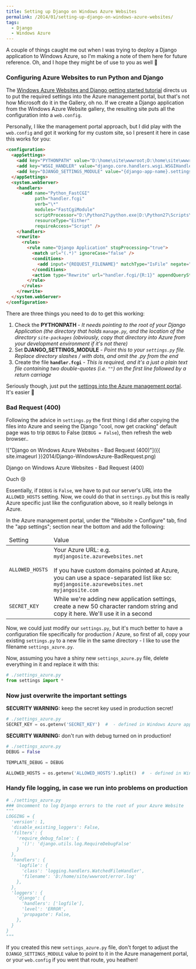 ```yaml
---
title: Setting up Django on Windows Azure Websites
permalink: /2014/01/setting-up-django-on-windows-azure-websites/
tags:
  - Django
  - Windows Azure
---
```

A couple of things caught me out when I was trying to deploy a Django application to Windows Azure, so I'm making a note of them here for future reference. Oh, and I hope they might be of use to you as well 🙂

### Configuring Azure Websites to run Python and Django

The [Windows Azure Websites and Django getting started tutorial](http://www.windowsazure.com/en-us/documentation/articles/web-sites-python-create-deploy-django-app/#web-site-configuration) directs us to put the required settings into the Azure management portal, but that's not how Microsoft do it in the Gallery, oh no. If we create a Django application from the Windows Azure Website gallery, the resulting site puts all the configuration into a `web.config`.

Personally, I like the management portal approach, but I did play with the `web.config` and got it working for my custom site, so I present it here in case this works for you:

``` html
<configuration>
  <appSettings>
    <add key="PYTHONPATH" value="D:\home\site\wwwroot;D:\home\site\wwwroot\site-packages" />
    <add key="WSGI_HANDLER" value="django.core.handlers.wsgi.WSGIHandler()" />
    <add key="DJANGO_SETTINGS_MODULE" value="{django-app-name}.settings" />
  </appSettings>
  <system.webServer>
    <handlers>
      <add name="Python_FastCGI"
           path="handler.fcgi"
           verb="\*"
           modules="FastCgiModule"
           scriptProcessor="D:\Python27\python.exe|D:\Python27\Scripts\wfastcgi.py"
           resourceType="Either"
           requireAccess="Script" />
    </handlers>
    <rewrite>
      <rules>
        <rule name="Django Application" stopProcessing="true">
          <match url="(.*)" ignoreCase="false" />
          <conditions>
            <add input="{REQUEST_FILENAME}" matchType="IsFile" negate="true" />
          </conditions>
          <action type="Rewrite" url="handler.fcgi/{R:1}" appendQueryString="false" />
        </rule>
      </rules>
    </rewrite>
  </system.webServer>
</configuration>
```

There are three things you need to do to get this working:

 1. Check the **PYTHONPATH** - *It needs pointing to the root of your Django Application (the directory that holds `manage.py`, and the location of the directory `site-packages` (obviously, copy that directory into Azure from your development environment if it's not there)*
 2.  Set **DJANGO\_SETTINGS\_MODULE** - *Point this to your `settings.py` file. Replace directory slashes / with dots, and omit the .py from the end*
 3. Create the file **`handler.fcgi`** - *This is required, and it's a just a plain text file containing two double-quotes (i.e. `""`) on the first line followed by a return carriage*

Seriously though, just put the [settings into the Azure management portal](http://www.windowsazure.com/en-us/documentation/articles/web-sites-python-create-deploy-django-app/#web-site-configuration). It's easier 🙂

### Bad Request (400)

Following the advice in `settings.py` the first thing I did after copying the files into Azure and seeing the Django "cool, now get cracking" default page was to trip `DEBUG` to False (`DEBUG = False`), then refresh the web browser..

!["Django on Windows Azure Websites - Bad Request (400)"]({{ site.imageurl }}2014/Django-WindowsAzure-BadRequest.png)
<figcaption>Django on Windows Azure Websites - Bad Request (400)</figcaption>

Ouch 😢

Essentially, if `DEBUG` is `False`, we have to put our server's URL into the `ALLOWED_HOSTS` setting. Now, we could do that in `settings.py` but this is really Azure specific just like the configuration above, so it really belongs in Azure.

In the Azure management portal, under the "Website > Configure" tab, find the "app settings"; section near the bottom and add the following:

<table class="table">
  <thead>
    <tr>
      <td>Setting</td>
      <td>Value</td>
    </tr>
  </thead>
  <tbody>
    <tr>
      <td><code>ALLOWED_HOSTS</code></td>
      <td>Your Azure URL: e.g. <code>mydjangosite.azurewebsites.net</code>
      <br /><br />If you have custom domains pointed at Azure, you can use a space-separated list like so: <code>mydjangosite.azurewebsites.net myjangosite.com</code></td>
    </tr>
    <tr>
      <td><code>SECRET_KEY</code></td>
      <td>While we're adding new application settings, create a new 50 character random string and copy it here. We'll use it in a second
      </td>
    </tr>
  </tbody>
</table>


Now, we could just modify our `settings.py`, but it's much better to have a configuration file specifically for production / Azure, so first of all, copy your existing `settings.py` to a new file in the same directory - I like to use the filename `settings_azure.py`.

Now, assuming you have a shiny new `settings_azure.py` file, delete everything in it and replace it with this:

``` python
# ./settings_azure.py
from settings import *
```

### Now just overwrite the important settings

<span class="text--warning"><strong><i class="fa-solid fa-fw fa-exclamation-circle"></i>SECURITY WARNING:</strong> keep the secret key used in production secret!</span>

``` python
# ./settings_azure.py
SECRET_KEY = os.getenv('SECRET_KEY')  #  - defined in Windows Azure app settings
```

<span class="text--warning"><strong><i class="fa-solid fa-fw fa-exclamation-circle"></i>SECURITY WARNING:</strong> don't run with debug turned on in production!</span>

``` python
# ./settings_azure.py
DEBUG = False

TEMPLATE_DEBUG = DEBUG

ALLOWED_HOSTS = os.getenv('ALLOWED_HOSTS').split()  #  - defined in Windows Azure app settings
```


### Handy file logging, in case we run into problems on production

``` python
# ./settings_azure.py
### Uncomment to log Django errors to the root of your Azure Website
"""
LOGGING = {
  'version': 1,
  'disable_existing_loggers': False,
  'filters': {
    'require_debug_false': {
      '()': 'django.utils.log.RequireDebugFalse'
    }
  },
  'handlers': {
    'logfile': {
      'class': 'logging.handlers.WatchedFileHandler',
      'filename': 'D:/home/site/wwwroot/error.log'
    },
  },
  'loggers': {
    'django': {
      'handlers': ['logfile'],
      'level': 'ERROR',
      'propagate': False,
    },
  }
}
"""
```

If you created this new `settings_azure.py` file, don't forget to adjust the `DJANGO_SETTINGS_MODULE` value to point to it in the Azure management portal, or your `web.config` if you went that route, you heathen!
